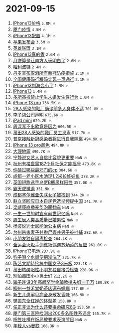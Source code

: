 # 2021-09-15

1. [iPhone13价格](https://s.weibo.com/weibo?q=%23iPhone13%E4%BB%B7%E6%A0%BC%23&Refer=top) `5.0M 🔥`
1. [厦门疫情](https://s.weibo.com/weibo?q=%23%E5%8E%A6%E9%97%A8%E7%96%AB%E6%83%85%23&Refer=top) `4.5M 🔥`
1. [iPhone13配置](https://s.weibo.com/weibo?q=%23iPhone13%E9%85%8D%E7%BD%AE%23&Refer=top) `4.1M 🔥`
1. [苹果发布会](https://s.weibo.com/weibo?q=%23%E8%8B%B9%E6%9E%9C%E5%8F%91%E5%B8%83%E4%BC%9A%23&Refer=top) `3.5M 🔥`
1. [英雄联盟](https://s.weibo.com/weibo?q=%23%E8%8B%B1%E9%9B%84%E8%81%94%E7%9B%9F%23&Refer=top) `3.1M 🔥`
1. [iPhone13真的香](https://s.weibo.com/weibo?q=%23iPhone13%E7%9C%9F%E7%9A%84%E9%A6%99%23&Refer=top) `2.6M 🔥`
1. [月饼算是让南方人玩明白了](https://s.weibo.com/weibo?q=%23%E6%9C%88%E9%A5%BC%E7%AE%97%E6%98%AF%E8%AE%A9%E5%8D%97%E6%96%B9%E4%BA%BA%E7%8E%A9%E6%98%8E%E7%99%BD%E4%BA%86%23&Refer=top) `2.6M 🔥`
1. [哈利波特](https://s.weibo.com/weibo?q=%E5%93%88%E5%88%A9%E6%B3%A2%E7%89%B9&Refer=top) `2.4M 🔥`
1. [丹麦宣布取消所有新冠防疫措施](https://s.weibo.com/weibo?q=%23%E4%B8%B9%E9%BA%A6%E5%AE%A3%E5%B8%83%E5%8F%96%E6%B6%88%E6%89%80%E6%9C%89%E6%96%B0%E5%86%A0%E9%98%B2%E7%96%AB%E6%8E%AA%E6%96%BD%23&Refer=top) `2.1M 🔥`
1. [全国健康码行程码实现一页通行](https://s.weibo.com/weibo?q=%23%E5%85%A8%E5%9B%BD%E5%81%A5%E5%BA%B7%E7%A0%81%E8%A1%8C%E7%A8%8B%E7%A0%81%E5%AE%9E%E7%8E%B0%E4%B8%80%E9%A1%B5%E9%80%9A%E8%A1%8C%23&Refer=top) `2.1M 🔥`
1. [iPhone13刘海变小了](https://s.weibo.com/weibo?q=%23iPhone13%E5%88%98%E6%B5%B7%E5%8F%98%E5%B0%8F%E4%BA%86%23&Refer=top) `1.9M 🔥`
1. [iPhone13](https://s.weibo.com/weibo?q=iPhone13&Refer=top) `1.4M 🔥`
1. [多所高校禁止学生未婚发生性行为](https://s.weibo.com/weibo?q=%23%E5%A4%9A%E6%89%80%E9%AB%98%E6%A0%A1%E7%A6%81%E6%AD%A2%E5%AD%A6%E7%94%9F%E6%9C%AA%E5%A9%9A%E5%8F%91%E7%94%9F%E6%80%A7%E8%A1%8C%E4%B8%BA%23&Refer=top) `1.0M 🔥`
1. [iPhone 13 pro](https://s.weibo.com/weibo?q=iPhone%2013%20pro&Refer=top) `736.5K 🔥`
1. [28人感染的鞋厂确诊前多人身体不适](https://s.weibo.com/weibo?q=%2328%E4%BA%BA%E6%84%9F%E6%9F%93%E7%9A%84%E9%9E%8B%E5%8E%82%E7%A1%AE%E8%AF%8A%E5%89%8D%E5%A4%9A%E4%BA%BA%E8%BA%AB%E4%BD%93%E4%B8%8D%E9%80%82%23&Refer=top) `701.8K 🔥`
1. [李子柒公司声明](https://s.weibo.com/weibo?q=%23%E6%9D%8E%E5%AD%90%E6%9F%92%E5%85%AC%E5%8F%B8%E5%A3%B0%E6%98%8E%23&Refer=top) `675.6K 🔥`
1. [iPad mini](https://s.weibo.com/weibo?q=iPad%20mini&Refer=top) `629.2K 🔥`
1. [周深写不出歌竟是因为](https://s.weibo.com/weibo?q=%23%E5%91%A8%E6%B7%B1%E5%86%99%E4%B8%8D%E5%87%BA%E6%AD%8C%E7%AB%9F%E6%98%AF%E5%9B%A0%E4%B8%BA%23&Refer=top) `606.5K 🔥`
1. [莆田28人感染的鞋厂员工发声](https://s.weibo.com/weibo?q=%23%E8%8E%86%E7%94%B028%E4%BA%BA%E6%84%9F%E6%9F%93%E7%9A%84%E9%9E%8B%E5%8E%82%E5%91%98%E5%B7%A5%E5%8F%91%E5%A3%B0%23&Refer=top) `517.7K 🔥`
1. [普京接触新冠感染者将进行自我隔离](https://s.weibo.com/weibo?q=%23%E6%99%AE%E4%BA%AC%E6%8E%A5%E8%A7%A6%E6%96%B0%E5%86%A0%E6%84%9F%E6%9F%93%E8%80%85%E5%B0%86%E8%BF%9B%E8%A1%8C%E8%87%AA%E6%88%91%E9%9A%94%E7%A6%BB%23&Refer=top) `494.9K 🔥`
1. [iPhone 13 pro颜色](https://s.weibo.com/weibo?q=iPhone%2013%20pro%E9%A2%9C%E8%89%B2&Refer=top) `494.0K 🔥`
1. [大理地震](https://s.weibo.com/weibo?q=%E5%A4%A7%E7%90%86%E5%9C%B0%E9%9C%87&Refer=top) `490.7K 🔥`
1. [宁静说女艺人自信比容貌更重要](https://s.weibo.com/weibo?q=%23%E5%AE%81%E9%9D%99%E8%AF%B4%E5%A5%B3%E8%89%BA%E4%BA%BA%E8%87%AA%E4%BF%A1%E6%AF%94%E5%AE%B9%E8%B2%8C%E6%9B%B4%E9%87%8D%E8%A6%81%23&Refer=top) `NaN 🔥`
1. [杭州有楼盘需187个月社保才能摇号](https://s.weibo.com/weibo?q=%23%E6%9D%AD%E5%B7%9E%E6%9C%89%E6%A5%BC%E7%9B%98%E9%9C%80187%E4%B8%AA%E6%9C%88%E7%A4%BE%E4%BF%9D%E6%89%8D%E8%83%BD%E6%91%87%E5%8F%B7%23&Refer=top) `473.8K 🔥`
1. [你磕过哪些最邪门的cp](https://s.weibo.com/weibo?q=%23%E4%BD%A0%E7%A3%95%E8%BF%87%E5%93%AA%E4%BA%9B%E6%9C%80%E9%82%AA%E9%97%A8%E7%9A%84cp%23&Refer=top) `384.6K 🔥`
1. [成都一老小区水池现1.2米长娃娃鱼](https://s.weibo.com/weibo?q=%23%E6%88%90%E9%83%BD%E4%B8%80%E8%80%81%E5%B0%8F%E5%8C%BA%E6%B0%B4%E6%B1%A0%E7%8E%B01.2%E7%B1%B3%E9%95%BF%E5%A8%83%E5%A8%83%E9%B1%BC%23&Refer=top) `378.2K 🔥`
1. [英国短跑选手乌贾B瓶尿样阳性](https://s.weibo.com/weibo?q=%23%E8%8B%B1%E5%9B%BD%E7%9F%AD%E8%B7%91%E9%80%89%E6%89%8B%E4%B9%8C%E8%B4%BEB%E7%93%B6%E5%B0%BF%E6%A0%B7%E9%98%B3%E6%80%A7%23&Refer=top) `357.0K 🔥`
1. [霸天虎撤退](https://s.weibo.com/weibo?q=%E9%9C%B8%E5%A4%A9%E8%99%8E%E6%92%A4%E9%80%80&Refer=top) `351.9K 🔥`
1. [成都塞尔维亚失联女子被找到](https://s.weibo.com/weibo?q=%23%E6%88%90%E9%83%BD%E5%A1%9E%E5%B0%94%E7%BB%B4%E4%BA%9A%E5%A4%B1%E8%81%94%E5%A5%B3%E5%AD%90%E8%A2%AB%E6%89%BE%E5%88%B0%23&Refer=top) `344.2K 🔥`
1. [赵立坚回应日本自民党选举频提中国](https://s.weibo.com/weibo?q=%23%E8%B5%B5%E7%AB%8B%E5%9D%9A%E5%9B%9E%E5%BA%94%E6%97%A5%E6%9C%AC%E8%87%AA%E6%B0%91%E5%85%9A%E9%80%89%E4%B8%BE%E9%A2%91%E6%8F%90%E4%B8%AD%E5%9B%BD%23&Refer=top) `341.7K 🔥`
1. [梁靖康直播豪华泡面翻车](https://s.weibo.com/weibo?q=%23%E6%A2%81%E9%9D%96%E5%BA%B7%E7%9B%B4%E6%92%AD%E8%B1%AA%E5%8D%8E%E6%B3%A1%E9%9D%A2%E7%BF%BB%E8%BD%A6%23&Refer=top) `NaN 🔥`
1. [一生一世的时宜有前世记忆吗](https://s.weibo.com/weibo?q=%23%E4%B8%80%E7%94%9F%E4%B8%80%E4%B8%96%E7%9A%84%E6%97%B6%E5%AE%9C%E6%9C%89%E5%89%8D%E4%B8%96%E8%AE%B0%E5%BF%86%E5%90%97%23&Refer=top) `NaN 🔥`
1. [周生辰人类高质量已婚男性](https://s.weibo.com/weibo?q=%23%E5%91%A8%E7%94%9F%E8%BE%B0%E4%BA%BA%E7%B1%BB%E9%AB%98%E8%B4%A8%E9%87%8F%E5%B7%B2%E5%A9%9A%E7%94%B7%E6%80%A7%23&Refer=top) `NaN 🔥`
1. [杨波说迪士尼能治公主病](https://s.weibo.com/weibo?q=%23%E6%9D%A8%E6%B3%A2%E8%AF%B4%E8%BF%AA%E5%A3%AB%E5%B0%BC%E8%83%BD%E6%B2%BB%E5%85%AC%E4%B8%BB%E7%97%85%23&Refer=top) `NaN 🔥`
1. [台州杀害妻子并抛尸窨井男子被批捕](https://s.weibo.com/weibo?q=%23%E5%8F%B0%E5%B7%9E%E6%9D%80%E5%AE%B3%E5%A6%BB%E5%AD%90%E5%B9%B6%E6%8A%9B%E5%B0%B8%E7%AA%A8%E4%BA%95%E7%94%B7%E5%AD%90%E8%A2%AB%E6%89%B9%E6%8D%95%23&Refer=top) `282.6K 🔥`
1. [小朋友独自隔离检查](https://s.weibo.com/weibo?q=%E5%B0%8F%E6%9C%8B%E5%8F%8B%E7%8B%AC%E8%87%AA%E9%9A%94%E7%A6%BB%E6%A3%80%E6%9F%A5&Refer=top) `264.4K 🔥`
1. [全运会火炬手训练场偶遇苏炳添的反应](https://s.weibo.com/weibo?q=%23%E5%85%A8%E8%BF%90%E4%BC%9A%E7%81%AB%E7%82%AC%E6%89%8B%E8%AE%AD%E7%BB%83%E5%9C%BA%E5%81%B6%E9%81%87%E8%8B%8F%E7%82%B3%E6%B7%BB%E7%9A%84%E5%8F%8D%E5%BA%94%23&Refer=top) `261.0K 🔥`
1. [iPhone13电池](https://s.weibo.com/weibo?q=iPhone13%E7%94%B5%E6%B1%A0&Refer=top) `237.8K 🔥`
1. [狗子喝个水顺便把澡洗了](https://s.weibo.com/weibo?q=%23%E7%8B%97%E5%AD%90%E5%96%9D%E4%B8%AA%E6%B0%B4%E9%A1%BA%E4%BE%BF%E6%8A%8A%E6%BE%A1%E6%B4%97%E4%BA%86%23&Refer=top) `231.7K 🔥`
1. [陈艺文期待接棒中国女子3米板](https://s.weibo.com/weibo?q=%23%E9%99%88%E8%89%BA%E6%96%87%E6%9C%9F%E5%BE%85%E6%8E%A5%E6%A3%92%E4%B8%AD%E5%9B%BD%E5%A5%B3%E5%AD%903%E7%B1%B3%E6%9D%BF%23&Refer=top) `223.1K 🔥`
1. [莆田核酸阳性小朋友独自接受检查](https://s.weibo.com/weibo?q=%23%E8%8E%86%E7%94%B0%E6%A0%B8%E9%85%B8%E9%98%B3%E6%80%A7%E5%B0%8F%E6%9C%8B%E5%8F%8B%E7%8B%AC%E8%87%AA%E6%8E%A5%E5%8F%97%E6%A3%80%E6%9F%A5%23&Refer=top) `220.9K 🔥`
1. [别怕莆田小小勇士们](https://s.weibo.com/weibo?q=%23%E5%88%AB%E6%80%95%E8%8E%86%E7%94%B0%E5%B0%8F%E5%B0%8F%E5%8B%87%E5%A3%AB%E4%BB%AC%23&Refer=top) `212.2K 🔥`
1. [骗子连设3年高额奖学金骗教授夫妇一千万](https://s.weibo.com/weibo?q=%23%E9%AA%97%E5%AD%90%E8%BF%9E%E8%AE%BE3%E5%B9%B4%E9%AB%98%E9%A2%9D%E5%A5%96%E5%AD%A6%E9%87%91%E9%AA%97%E6%95%99%E6%8E%88%E5%A4%AB%E5%A6%87%E4%B8%80%E5%8D%83%E4%B8%87%23&Refer=top) `180.8K 🔥`
1. [柳州一益禾堂奶茶店遍布蟑螂](https://s.weibo.com/weibo?q=%23%E6%9F%B3%E5%B7%9E%E4%B8%80%E7%9B%8A%E7%A6%BE%E5%A0%82%E5%A5%B6%E8%8C%B6%E5%BA%97%E9%81%8D%E5%B8%83%E8%9F%91%E8%9E%82%23&Refer=top) `177.0K 🔥`
1. [新生儿患罕见病全身散发香味](https://s.weibo.com/weibo?q=%23%E6%96%B0%E7%94%9F%E5%84%BF%E6%82%A3%E7%BD%95%E8%A7%81%E7%97%85%E5%85%A8%E8%BA%AB%E6%95%A3%E5%8F%91%E9%A6%99%E5%91%B3%23&Refer=top) `166.9K 🔥`
1. [樊振东全红婵的体型差](https://s.weibo.com/weibo?q=%23%E6%A8%8A%E6%8C%AF%E4%B8%9C%E5%85%A8%E7%BA%A2%E5%A9%B5%E7%9A%84%E4%BD%93%E5%9E%8B%E5%B7%AE%23&Refer=top) `158.8K 🔥`
1. [任正非谈为什么还要拼命研究6G](https://s.weibo.com/weibo?q=%23%E4%BB%BB%E6%AD%A3%E9%9D%9E%E8%B0%88%E4%B8%BA%E4%BB%80%E4%B9%88%E8%BF%98%E8%A6%81%E6%8B%BC%E5%91%BD%E7%A0%94%E7%A9%B66G%23&Refer=top) `153.5K 🔥`
1. [厦门第三医院检测出200多名阳性系谣言](https://s.weibo.com/weibo?q=%23%E5%8E%A6%E9%97%A8%E7%AC%AC%E4%B8%89%E5%8C%BB%E9%99%A2%E6%A3%80%E6%B5%8B%E5%87%BA200%E5%A4%9A%E5%90%8D%E9%98%B3%E6%80%A7%E7%B3%BB%E8%B0%A3%E8%A8%80%23&Refer=top) `145.7K 🔥`
1. [杨笠吐槽在饭局被要求表演节目](https://s.weibo.com/weibo?q=%23%E6%9D%A8%E7%AC%A0%E5%90%90%E6%A7%BD%E5%9C%A8%E9%A5%AD%E5%B1%80%E8%A2%AB%E8%A6%81%E6%B1%82%E8%A1%A8%E6%BC%94%E8%8A%82%E7%9B%AE%23&Refer=top) `NaN 🔥`
1. [年轻人vs曼联](https://s.weibo.com/weibo?q=%E5%B9%B4%E8%BD%BB%E4%BA%BAvs%E6%9B%BC%E8%81%94&Refer=top) `168.3K 🔥`
